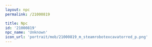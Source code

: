 ```yaml
---
layout: npc
permalink: /21000819

title: Npc
id: '21000819'
npc_name: 'Unknown'
icon_url: 'portrait/mob/21000819_m_steamrobotexcavatorred_p.png'
---
```

